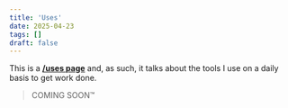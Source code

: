```yaml
---
title: 'Uses'
date: 2025-04-23
tags: []
draft: false
---
```


This is a **[/uses page](https://uses.tech/)** and, as such, it talks about the tools I use on a daily basis to get work done.

>  COMING SOON™

